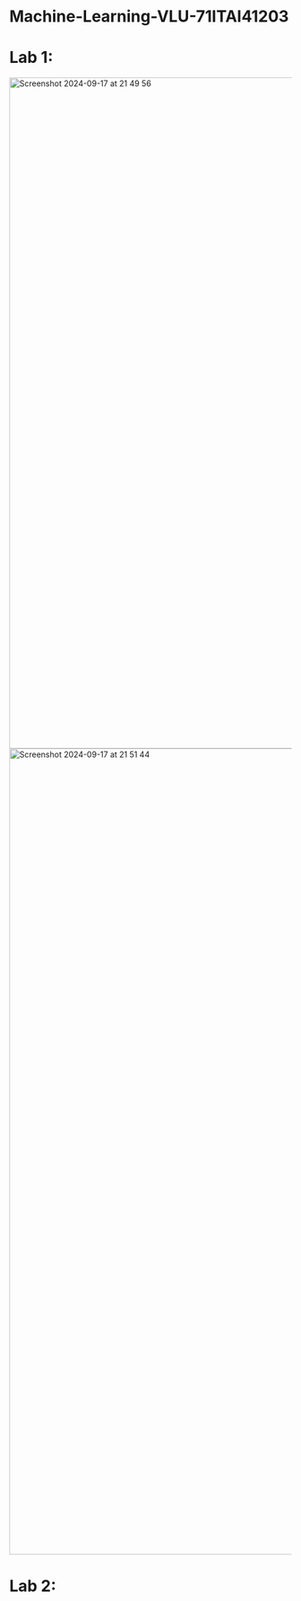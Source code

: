 # Machine-Learning-VLU-71ITAI41203
# Lab 1:

<img width="1197" alt="Screenshot 2024-09-17 at 21 49 56" src="https://github.com/user-attachments/assets/7d8707b3-fbdf-4264-ae34-c94b7837cd45">


<img width="1438" alt="Screenshot 2024-09-17 at 21 51 44" src="https://github.com/user-attachments/assets/6d456507-a4ed-4df3-a611-8a58cd749e63">


# Lab 2:
